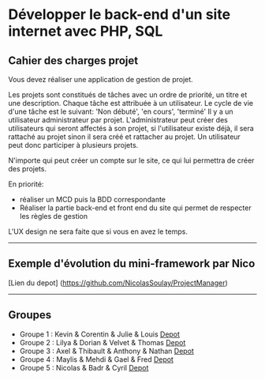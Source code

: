 # Développer le back-end d'un site internet avec PHP, SQL

## Cahier des charges projet

Vous devez réaliser une application de gestion de projet.

Les projets sont constitués de tâches avec un ordre de priorité, un titre et une description.
Chaque tâche est attribuée à un utilisateur.
Le cycle de vie d'une tâche est le suivant: 'Non débuté', 'en cours', 'terminé'
Il y a un utilisateur administrateur par projet.
L'administrateur peut créer des utilisateurs qui seront affectés à son projet, si l'utilisateur existe déjà, il sera rattaché au projet sinon il sera créé et rattacher au projet.
Un utilisateur peut donc participer à plusieurs projets.

N'importe qui peut créer un compte sur le site, ce qui lui permettra de créer des projets.

En priorité:
- réaliser un MCD puis la BDD correspondante
- Réaliser la partie back-end et front end du site qui permet de respecter les règles de gestion

L'UX design ne sera faite que si vous en avez le temps.

---

## Exemple d'évolution du mini-framework par Nico

[Lien du depot] (https://github.com/NicolasSoulay/ProjectManager)

---
## Groupes

 - Groupe 1 : Kevin & Corentin & Julie & Louis [Depot](https://github.com/Keir-oriyerdan/PHP_GestionProjet)
 - Groupe 2 : Lilya & Dorian & Velvet & Thomas [Depot](https://github.com/NairoD34/Projet-PHP)
 - Groupe 3 : Axel & Thibault & Anthony & Nathan [Depot](https://github.com/Tontico/TODO-PHP_PROJECT)
 - Groupe 4 : Maylis & Mehdi & Gael & Fred [Depot](https://github.com/GaelBuenoBarthe/tpPhp)
 - Groupe 5 : Nicolas & Badr & Cyril [Depot](https://github.com/badreddinemimouni/Projet_Groupe5)

